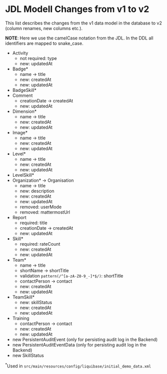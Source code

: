# JDL Modell Changes from v1 to v2

This list describes the changes from the v1 data model in the database to v2 (column renames, new columns etc.).

**NOTE**: Here we use the camelCase notation from the JDL. In the DDL all identifiers are mapped to snake_case.

- Activity
    - not required: type
    - new: updatedAt 
- Badge* 
    - name &rarr; title
    - new: createdAt
    - new: updatedAt 
- BadgeSkill*
- Comment
    - creationDate &rarr; createdAt
    - new: updatedAt
- Dimension*
    - name &rarr; title
    - new: createdAt
    - new: updatedAt
- Image*
    - name &rarr; title
    - new: createdAt
    - new: updatedAt
- Level*
    - name &rarr; title
    - new: createdAt
    - new: updatedAt
- LevelSkill*
- Organization* &rarr; Organisation
    - name &rarr; title
    - new: description
    - new: createdAt
    - new: updatedAt
    - removed: userMode
    - removed: mattermostUrl
- Report
    - required: title
    - creationDate &rarr; createdAt
    - new: updatedAt
- Skill*
    - required: rateCount
    - new: createdAt
    - new: updatedAt
- Team*
    - name &rarr; title
    - shortName &rarr; shortTitle
    - validation `pattern(/^[a-zA-Z0-9_-]*$/)`: shortTitle
    - contactPerson &rarr; contact
    - new: createdAt
    - new: updatedAt
- TeamSkill*
    - new: skillStatus
    - new: createdAt
    - new: updatedAt
- Training
    - contactPerson &rarr; contact
    - new: createdAt
    - new: updatedAt
- new PersistentAuditEvent (only for persisting audit log in the Backend)
- new PersistentAuditEventData (only for persisting audit log in the Backend)
- new SkillStatus

<sup>*</sup>Used in `src/main/resources/config/liquibase/initial_demo_data.xml`

